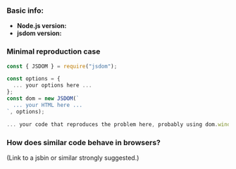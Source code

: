 ### Basic info:

- **Node.js version:** <!-- only v18 and above are supported -->
- **jsdom version:** <!-- only v23 and above are supported -->

### Minimal reproduction case

<!--
Please create a minimal repro. Any reports involving third party libraries
will be closed, as we cannot debug third-party library interactions for you.

Please do not use syntax that is not supported in Node.js, such as JSX. If
we cannot run the code in Node.js, we will close the issue, as we cannot
debug whatever toolchain you are using.

TO BE CLEAR: your example needs to be self-contained enough that we can
copy-paste it into a file named `test.js`, and then run it using
`node test.js`. *No* Jest or similar.

IF YOU DO NOT FOLLOW THESE INSTRUCTIONS WE WILL CLOSE THE ISSUE.
-->

```js
const { JSDOM } = require("jsdom");

const options = {
  ... your options here ...
};
const dom = new JSDOM(`
  ... your HTML here ...
`, options);

... your code that reproduces the problem here, probably using dom.window ...
```


### How does similar code behave in browsers?

(Link to a jsbin or similar strongly suggested.)
